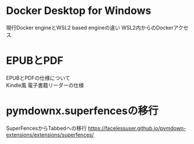 # Docker Desktop for Windows
現行Docker engineとWSL2 based engineの違い
WSL2内からのDockerアクセス

# EPUBとPDF
EPUBとPDFの仕様について  
Kindle風 電子書籍リーダーの仕様  

# pymdownx.superfencesの移行
SuperFencesからTabbedへの移行
https://facelessuser.github.io/pymdown-extensions/extensions/superfences/